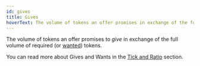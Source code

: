 ```yaml
---
id: gives
title: Gives
hoverText: The volume of tokens an offer promises in exchange of the full volume of required (or wanted) tokens.
---
```


The volume of tokens an offer promises to _give_ in exchange of the full volume of required (or [wanted](/docs/developers/terms/wants.md)) tokens.

You can read more about Gives and Wants in the [Tick and Ratio](..//contracts/technical-references/tick-ratio.md#price--wants) section.

